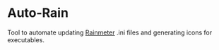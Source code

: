 # Auto-Rain
Tool to automate updating [Rainmeter](https://www.rainmeter.net/) .ini files and generating icons for executables.

